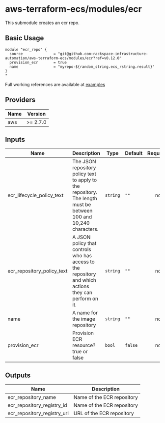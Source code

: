 # aws-terraform-ecs/modules/ecr

This submodule creates an ecr repo.

## Basic Usage

```
module "ecr_repo" {
  source              = "git@github.com:rackspace-infrastructure-automation/aws-terraform-ecs/modules/ecr?ref=v0.12.0"
  provision_ecr       = true
  name                = "myrepo-${random_string.ecs_rstring.result}"
}
*
```

Full working references are available at [examples](examples)

## Providers

| Name | Version |
|------|---------|
| aws | >= 2.7.0 |

## Inputs

| Name | Description | Type | Default | Required |
|------|-------------|------|---------|:-----:|
| ecr\_lifecycle\_policy\_text | The JSON repository policy text to apply to the repository. The length must be between 100 and 10,240 characters. | `string` | `""` | no |
| ecr\_repository\_policy\_text | A JSON policy that controls who has access to the repository and which actions they can perform on it. | `string` | `""` | no |
| name | A name for the image repository | `string` | `""` | no |
| provision\_ecr | Provision ECR resource? true or false | `bool` | `false` | no |

## Outputs

| Name | Description |
|------|-------------|
| ecr\_repository\_name | Name of the ECR repository |
| ecr\_repository\_registry\_id | Name of the ECR repository |
| ecr\_repository\_registry\_url | URL of the ECR repository |

